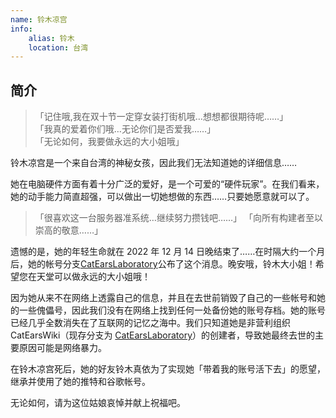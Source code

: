 ```yaml
---
name: 铃木凉宫
info:
    alias: 铃木
    location: 台湾
---
```


## 简介

>「记住哦,我在双十节一定穿女装打街机哦…想想都很期待呢……」  
>「我真的爱着你们哦…无论你们是否爱我……」  
>「无论如何，我要做永远的大小姐哦」

铃木凉宫是一个来自台湾的神秘女孩，因此我们无法知道她的详细信息……

她在电脑硬件方面有着十分广泛的爱好，是一个可爱的“硬件玩家”。在我们看来，她的动手能力简直超强，可以做出一切她想做的东西……只要她愿意就可以了。

>「很喜欢这一台服务器准系统…继续努力攒钱吧……」
>「向所有构建者至以崇高的敬意……」

遗憾的是，她的年轻生命就在 2022 年 12 月 14 日晚结束了……在时隔大约一个月后，她的帐号分支[CatEarsLaboratory](https://twitter.com/CatEars2333/status/1609856988443443201)公布了这个消息。晚安哦，铃木大小姐！希望您在天堂可以做永远的大小姐哦！

因为她从来不在网络上透露自己的信息，并且在去世前销毁了自己的一些帐号和她的一些傀儡号，因此我们没有在网络上找到任何一处备份她的账号存档。她的账号已经几乎全数消失在了互联网的记忆之海中。我们只知道她是非营利组织 CatEarsWiki（现存分支为 [CatEarsLaboratory](https://twitter.com/CatEars2333)）的创建者，导致她最终去世的主要原因可能是网络暴力。

在铃木凉宫死后，她的好友铃木真依为了实现她「带着我的账号活下去」的愿望，继承并使用了她的推特和谷歌帐号。

无论如何，请为这位姑娘哀悼并献上祝福吧。
